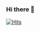 ### Hi there 👋

<!--
**sysh0107/sysh0107** is a ✨ _special_ ✨ repository because its `README.md` (this file) appears on your GitHub profile.

Here are some ideas to get you started:

[![Solved.ac 
프로필](http://mazassumnida.wtf/api/generate_badge?boj=sysh0107)](https://solved.ac/sysh0107)

- 🔭 I’m currently working on ...
- 🌱 I’m currently learning ...
- 👯 I’m looking to collaborate on ...
- 🤔 I’m looking for help with ...
- 💬 Ask me about ...
- 📫 How to reach me: ...
- 😄 Pronouns: ...
- ⚡ Fun fact: ...
-->

[![Hits](https://hits.seeyoufarm.com/api/count/incr/badge.svg?url=https%3A%2F%2Fgithub.com%2Fhaesoo9410&count_bg=%23EB8B10&title_bg=%23684327&icon=&icon_color=%23E7E7E7&title=VISIT&edge_flat=false)](https://github.com/sysh0107)
